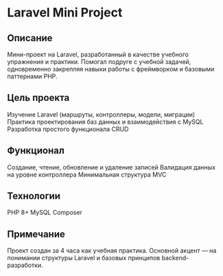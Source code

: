 # Laravel Mini Project
## Описание
Мини-проект на Laravel, разработанный в качестве учебного упражнения и практики. Помогал подруге с учебной задачей, одновременно закрепляя навыки работы с фреймворком и базовыми паттернами PHP.
## Цель проекта
Изучение Laravel (маршруты, контроллеры, модели, миграции)
Практика проектирования баз данных и взаимодействия с MySQL
Разработка простого функционала CRUD
## Функционал
Создание, чтение, обновление и удаление записей
Валидация данных на уровне контроллера
Минимальная структура MVC
## Технологии
PHP 8+
MySQL
Composer
## Примечание
Проект создан за 4 часа как учебная практика. Основной акцент — на понимании структуры Laravel и базовых принципов backend-разработки.

